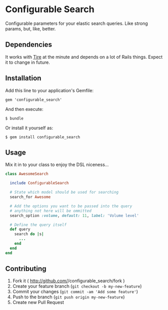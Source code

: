 # Configurable Search

Configurable parameters for your elastic search queries. Like strong
params, but, like, better.

## Dependencies

It works with [Tire](https://github.com/karmi/retire) at the
minute and depends on a lot of Rails things. Expect it to change in future.

## Installation

Add this line to your application's Gemfile:

    gem 'configurable_search'

And then execute:

    $ bundle

Or install it yourself as:

    $ gem install configurable_search

## Usage

Mix it in to your class to enjoy the DSL niceness...

```ruby
class AwesomeSearch

  include ConfigurableSearch

  # State which model should be used for searching
  search_for Awesome

  # Add the options you want to be passed into the query
  # anything not here will be ommitted
  search_option :volume, default: 11, label: 'Volume level'

  # Define the query itself
  def query
    search do |s|
      ...
    end
  end
end
```

## Contributing

1. Fork it ( http://github.com/<my-github-username>/configurable_search/fork )
2. Create your feature branch (`git checkout -b my-new-feature`)
3. Commit your changes (`git commit -am 'Add some feature'`)
4. Push to the branch (`git push origin my-new-feature`)
5. Create new Pull Request
